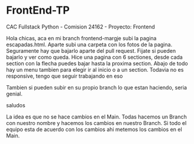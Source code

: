 # FrontEnd-TP
CAC Fullstack Python - Comision 24162 - Proyecto: Frontend

Hola chicas, aca en mi branch frontend-margje subi la pagina escapadas.html. Aparte subi una carpeta con los fotos de la pagina. Seguramente hay que bajarlo aparte del pull request.
Fijate si pueden bajarlo y ver como queda.
Hice una pagina con 6 sectiones, desde cada section con la flecha puedes bajar hasta la proxima section. Abajo de todo hay un menu tambien para elegir ir al inicio o a un section.
Todavia no es responsive, tengo que seguir trabajando en eso

Tambien si pueden subir en su propio branch lo que estan haciendo, seria genial.

saludos






La idea es que no se hace cambios en el Main. Todas hacemos un Branch con nuestro nombre y hacemos los cambios en nuestro Branch.
Si todo el equipo esta de acuerdo con los cambios ahi metemos los cambios en el Main. 



